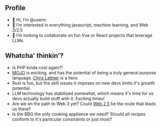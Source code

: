 ## Profile
- 👋 Hi, I’m @uxeric
- 💞️ I’m interested in everything javascript, machine learning, and Web 3/2.5
- 👀 I’m looking to collaborate on fun Vue or React projects that leverage LLMs

## Whatcha' thinkin'?
- Is PHP kinda cool again?!
- [MOJO](https://docs.modular.com/mojo/manual/basics) is exciting, and has the potential of being a truly general purpose language. [Chris Lattner](https://github.com/lattner) is a hero.
- Rust is fun, but the skill issues it imposes on new devs limits it's growth potential.
- LLM technology has stabilized somewhat, which means it's time for us devs actually build stuff with it. Exciting times!
- Are we on the path to Web 3 yet? Could [Web 2.5](https://github.com/socketsupply) be the route that leads us there?
- Is the BBQ the only cooking appliance we need? Should all recipes conform to it's particular constraints or just most?
